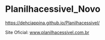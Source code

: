 # Planilhacessivel_Novo
https://dehciappina.github.io/Planilhacessivel/

Site Oficial:
www.planilhacessivel.com.br
